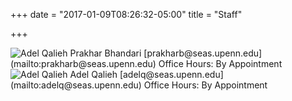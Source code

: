+++
date = "2017-01-09T08:26:32-05:00"
title = "Staff"

+++


<img src="/~cis193/images/prakhar.jpg" class="staff" alt="Adel Qalieh">  
Prakhar Bhandari  
[prakharb@seas.upenn.edu](mailto:prakharb@seas.upenn.edu)  
Office Hours: By Appointment  

<img src="/~cis193/images/adel.jpg" class="staff" alt="Adel Qalieh">  
Adel Qalieh  
[adelq@seas.upenn.edu](mailto:adelq@seas.upenn.edu)  
Office Hours: By Appointment  
